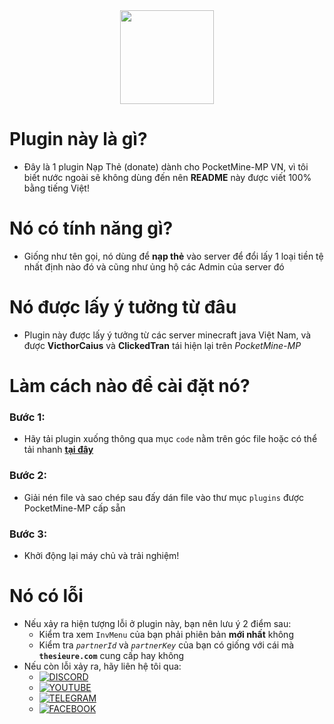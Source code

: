 <div align="center">
<img src="https://img.shields.io/github/downloads/ClickedTran/DonateGUI/total" width="150px" height="auto"></img>
</div>

# Plugin này là gì?
- Đây là 1 plugin Nạp Thẻ (donate) dành cho PocketMine-MP VN, vì tôi biết nước ngoài sẽ không dùng đến nên **README** này được viết 100% bằng tiếng Việt!

# Nó có tính năng gì?
- Giống như tên gọi, nó dùng để **nạp thẻ** vào server để đổi lấy 1 loại tiền tệ nhất định nào đó và cũng như ủng hộ các Admin của server đó

# Nó được lấy ý tưởng từ đâu
- Plugin này được lấy ý tưởng từ các server minecraft java Việt Nam, và được **VicthorCaius** và **ClickedTran** tái hiện lại trên *PocketMine-MP*

# Làm cách nào để cài đặt nó?
### Bước 1:
- Hãy tải plugin xuống thông qua mục `code` nằm trên góc file hoặc có thể tải nhanh <a href="https://github.com/ClickedTran/DonateGUI/releases/download/1.0.0/DonateGUI.zip">**tại đây**</a>
### Bước 2:
- Giải nén file và sao chép sau đấy dán file vào thư mục `plugins` được PocketMine-MP cấp sẵn
### Bước 3:
- Khởi động lại máy chủ và trải nghiệm!

# Nó có lỗi
- Nếu xảy ra hiện tượng lỗi ở plugin này, bạn nên lưu ý 2 điểm sau:
  - Kiểm tra xem `InvMenu` của bạn phải phiên bản **mới nhất** không
  - Kiểm tra *`partnerId`* và *`partnerKey`* của bạn có giống với cái mà **`thesieure.com`** cung cấp hay không
- Nếu còn lỗi xảy ra, hãy liên hệ tôi qua:
  - [![DISCORD](https://img.shields.io/badge/ClickedTran_VN-white?logo=discord&logoColor=white&label=Discord&labelColor=blue&color=yellow)](https://discord.com/invite/ZgWveaFH)
  - [![YOUTUBE](https://img.shields.io/badge/ClickedTran_VN-white?logo=youtube&logoColor=red&label=Youtube&labelColor=white&color=blue)](https://youtube.com/@clickedtran_vn)
  - [![TELEGRAM](https://img.shields.io/badge/ClickedTran-white?logo=telegram&logoColor=blue&label=Telegram&labelColor=white&color=0000FF&link)](https://t.me/clickedtran01)
  - [![FACEBOOK](https://img.shields.io/badge/Ph%C3%A1t_Tr%E1%BA%A7n-blue?logo=facebook&logoColor=white&label=Facebook&labelColor=blue&color=g)](https://facebook.com/clicked.tran.01)
